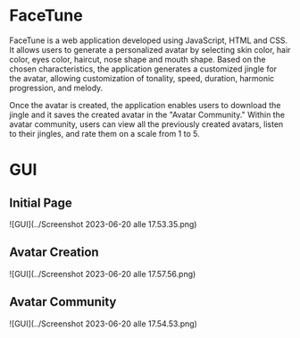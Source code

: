# FaceTune

FaceTune is a web application developed using JavaScript, HTML and CSS.
It allows users to generate a personalized avatar by selecting skin color, hair color, eyes color, haircut, nose shape and mouth shape. 
Based on the chosen characteristics, the application generates a customized jingle for the avatar, allowing customization of tonality, speed, duration, harmonic progression, and melody.

Once the avatar is created, the application enables users to download the jingle and  it saves the created avatar in the "Avatar Community."
Within the avatar community, users can view all the previously created avatars, listen to their jingles, and rate them on a scale from 1 to 5.

# GUI
## Initial Page
![GUI](../Screenshot 2023-06-20 alle 17.53.35.png)
## Avatar Creation
![GUI](../Screenshot 2023-06-20 alle 17.57.56.png)
## Avatar Community
![GUI](../Screenshot 2023-06-20 alle 17.54.53.png)